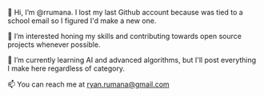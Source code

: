 👋 Hi, I’m @rrumana. I lost my last Github account because was tied to a school email so I figured I'd make a new one.

👀 I’m interested honing my skills and contributing towards open source projects whenever possible.

🌱 I’m currently learning AI and advanced algorithms, but I'll post everything I make here regardless of category.

📫 You can reach me at ryan.rumana@gmail.com
